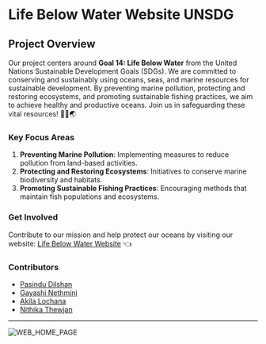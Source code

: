 # Life Below Water Website UNSDG

## Project Overview

Our project centers around **Goal 14: Life Below Water** from the United Nations Sustainable Development Goals (SDGs). We are committed to conserving and sustainably using oceans, seas, and marine resources for sustainable development. By preventing marine pollution, protecting and restoring ecosystems, and promoting sustainable fishing practices, we aim to achieve healthy and productive oceans. Join us in safeguarding these vital resources! 🌊🐋🌏

### Key Focus Areas

1. **Preventing Marine Pollution**: Implementing measures to reduce pollution from land-based activities.
2. **Protecting and Restoring Ecosystems**: Initiatives to conserve marine biodiversity and habitats.
3. **Promoting Sustainable Fishing Practices**: Encouraging methods that maintain fish populations and ecosystems.

### Get Involved

Contribute to our mission and help protect our oceans by visiting our website: [Life Below Water Website](https://alwayspasindu.github.io/Life_Below_Water_Website_UNSDG/) 👈

### Contributors

- <a href="https://github.com/alwaysPasindu"> Pasindu Dilshan </a>
- <a href="https://github.com/GayashiRamanayake"> Gayashi Nethmini </a>
- <a href="https://github.com/Akilalochana"> Akila Lochana </a>
- <a href="https://github.com/NithikaWick"> Nithika Thewjan</a>

---

![WEB_HOME_PAGE](https://github.com/user-attachments/assets/56eb5d07-94b7-4860-8521-d85475612376)


